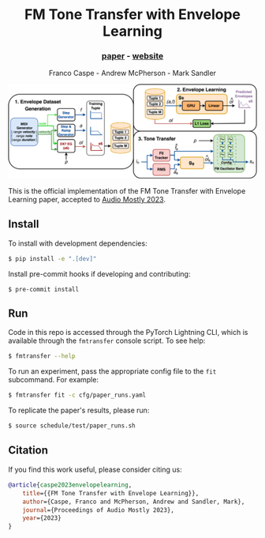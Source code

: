 <h1 align="center">FM Tone Transfer with Envelope Learning</h1>
<div align="center">
<h3>
    <a href="https://fcaspe.github.io/assets/pdf/learned_envelopes.pdf" target="_blank">paper</a> - <a href="https://fcaspe.github.io/fmtransfer" target="_blank">website</a>
</h3>
    <p>
    Franco Caspe - Andrew McPherson - Mark Sandler
    </p>
</div>

<center>
<img src="img/method.png"">
</center>

This is the official implementation of the FM Tone Transfer with Envelope Learning paper, accepted to [Audio Mostly 2023](https://audiomostly.com/2023/).

## Install

To install with development dependencies:

```bash
$ pip install -e ".[dev]"
```

Install pre-commit hooks if developing and contributing:

```bach
$ pre-commit install
```

## Run

Code in this repo is accessed through the PyTorch Lightning CLI, which is available through the `fmtransfer` console script. To see help:

```bash
$ fmtransfer --help
```

To run an experiment, pass the appropriate config file to the `fit` subcommand. For example:

```bash
$ fmtransfer fit -c cfg/paper_runs.yaml
```

To replicate the paper's results, please run:

```bash
$ source schedule/test/paper_runs.sh
```

 ## Citation
 If you find this work useful, please consider citing us:

```bibtex
@article{caspe2023envelopelearning,
    title={{FM Tone Transfer with Envelope Learning}},
    author={Caspe, Franco and McPherson, Andrew and Sandler, Mark},
    journal={Proceedings of Audio Mostly 2023},
    year={2023}
}
```